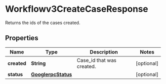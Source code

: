 

# Workflowv3CreateCaseResponse

Returns the ids of the cases created.

## Properties

| Name | Type | Description | Notes |
|------------ | ------------- | ------------- | -------------|
|**created** | **String** | Case_id that was created. |  [optional] |
|**status** | [**GooglerpcStatus**](GooglerpcStatus.md) |  |  [optional] |




